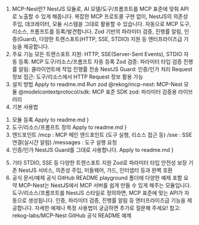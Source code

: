 1. MCP-Nest란?
   NestJS 모듈로, AI 모델/도구/프롬프트를 MCP 표준에 맞춰 API로 노출할 수 있게 해줍니다.
   복잡한 MCP 프로토콜 구현 없이, NestJS의 의존성 주입, 데코레이터, 모듈 시스템을 그대로 활용할 수 있습니다.
   자동으로 MCP 도구, 리소스, 프롬프트를 등록/발견합니다.
   Zod 기반의 파라미터 검증, 진행률 알림, 인증(Guard), 다양한 트랜스포트(HTTP, SSE, STDIO) 지원 등 엔터프라이즈급 기능을 제공합니다.
2. 주요 기능
   모든 트랜스포트 지원: HTTP, SSE(Server-Sent Events), STDIO
   자동 등록: MCP 도구/리소스/프롬프트 자동 등록
   Zod 검증: 파라미터 타입 검증
   진행률 알림: 클라이언트에 작업 진행률 전송
   NestJS Guard: 인증/인가 처리
   Request 정보 접근: 도구/리소스에서 HTTP Request 정보 활용 가능
3. 설치 방법
   Apply to readme.md
   Run
   zod
   @rekog/mcp-nest: MCP-Nest 모듈
   @modelcontextprotocol/sdk: MCP 표준 SDK
   zod: 파라미터 검증용 라이브러리
4. 기본 사용법

1) 모듈 등록
   Apply to readme.md
   }
2) 도구/리소스/프롬프트 정의
   Apply to readme.md
   }
3) 엔드포인트
   /mcp : MCP 메인 엔드포인트 (도구 실행, 리소스 접근 등)
   /sse : SSE 연결(실시간 알림)
   /messages : 도구 실행 요청
4) 인증/인가
   NestJS Guard를 그대로 사용합니다.
   Apply to readme.md
   }

5. 기타
   STDIO, SSE 등 다양한 트랜스포트 지원
   Zod로 파라미터 타입 안전성 보장
   기존 NestJS 서비스, 의존성 주입, 미들웨어, 가드, 인터셉터 등과 완벽 호환
6. 공식 문서/예제
   공식 GitHub README
   playground 폴더에 다양한 예제 포함
   요약
   MCP-Nest는 NestJS에서 MCP 서버를 쉽게 만들 수 있게 해주는 모듈입니다.
   도구/리소스/프롬프트를 NestJS 스타일로 정의하면, MCP 표준에 맞는 API가 자동으로 생성됩니다.
   인증, 파라미터 검증, 진행률 알림 등 엔터프라이즈급 기능을 제공합니다.
   자세한 예제나 특정 사용법이 궁금하면 추가로 질문해 주세요!
   참고:
   rekog-labs/MCP-Nest GitHub
   공식 README 예제
